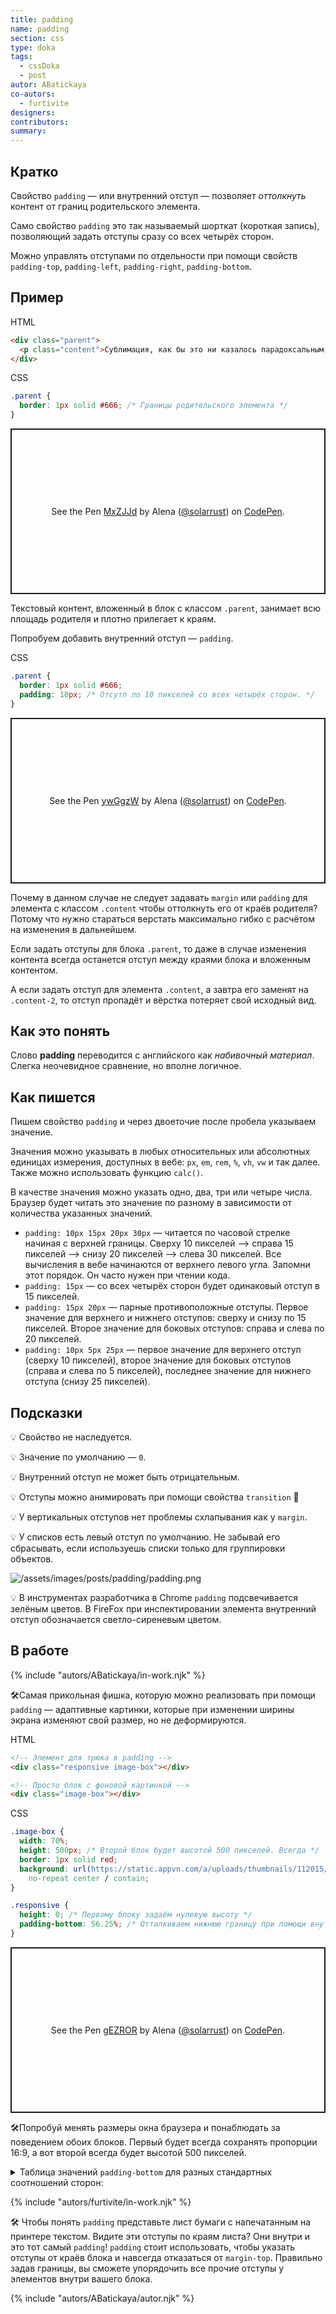 ```yaml
---
title: padding
name: padding
section: css
type: doka
tags:
  - cssDoka
  - post
autor: ABatickaya
co-autors:
  - furtivite
designers:
contributors:
summary:
---
```


## Кратко

Свойство `padding` — или внутренний отступ — позволяет _оттолкнуть_ контент от границ родительского элемента.

Само свойство `padding` это так называемый шорткат (короткая запись), позволяющий задать отступы сразу со всех четырёх сторон.

Можно управлять отступами по отдельности при помощи свойств `padding-top`, `padding-left`, `padding-right`, `padding-bottom`.

## Пример

HTML

```html
<div class="parent">
  <p class="content">Сублимация, как бы это ни казалось парадоксальным, ...</p>
</div>
```

CSS

```css
.parent {
  border: 1px solid #666; /* Границы родительского элемента */
}
```

<p class="codepen" data-height="265" data-theme-id="light" data-default-tab="html,result" data-user="solarrust" data-slug-hash="MxZJJd" style="height: 265px; box-sizing: border-box; display: flex; align-items: center; justify-content: center; border: 2px solid; margin: 1em 0; padding: 1em;" data-pen-title="MxZJJd">
  <span>See the Pen <a href="https://codepen.io/solarrust/pen/MxZJJd">
  MxZJJd</a> by Alena (<a href="https://codepen.io/solarrust">@solarrust</a>)
  on <a href="https://codepen.io">CodePen</a>.</span>
</p>

Текстовый контент, вложенный в блок с классом `.parent`, занимает всю площадь родителя и плотно прилегает к краям.

Попробуем добавить внутренний отступ — `padding`.

CSS

```css
.parent {
  border: 1px solid #666;
  padding: 10px; /* Отсутп по 10 пикселей со всех четырёх сторон. */
}
```

<p class="codepen" data-height="265" data-theme-id="light" data-default-tab="html,result" data-user="solarrust" data-slug-hash="ywGgzW" style="height: 265px; box-sizing: border-box; display: flex; align-items: center; justify-content: center; border: 2px solid; margin: 1em 0; padding: 1em;" data-pen-title="ywGgzW">
  <span>See the Pen <a href="https://codepen.io/solarrust/pen/ywGgzW">
  ywGgzW</a> by Alena (<a href="https://codepen.io/solarrust">@solarrust</a>)
  on <a href="https://codepen.io">CodePen</a>.</span>
</p>

Почему в данном случае не следует задавать `margin` или `padding` для элемента с классом `.content` чтобы оттолкнуть его от краёв родителя? Потому что нужно стараться верстать максимально гибко с расчётом на изменения в дальнейшем.

Если задать отступы для блока `.parent`, то даже в случае изменения контента всегда останется отступ между краями блока и вложенным контентом.

А если задать отступ для элемента `.content`, а завтра его заменят на `.content-2`, то отступ пропадёт и вёрстка потеряет свой исходный вид.

## Как это понять

Слово **padding** переводится с английского как _набивочный материал_. Слегка неочевидное сравнение, но вполне логичное.

## Как пишется

Пишем свойство `padding` и через двоеточие после пробела указываем значение.

Значения можно указывать в любых относительных или абсолютных единицах измерения, доступных в вебе: `px`, `em`, `rem`, `%`, `vh`, `vw` и так далее. Также можно использовать функцию `calc()`.

В качестве значения можно указать одно, два, три или четыре числа. Браузер будет читать это значение по разному в зависимости от количества указанных значений.

- `padding: 10px 15px 20px 30px` — читается по часовой стрелке начиная с верхней границы. Сверху 10 пикселей —> справа 15 пикселей —> снизу 20 пикселей —> слева 30 пикселей. Все вычисления в вебе начинаются от верхнего левого угла. Запомни этот порядок. Он часто нужен при чтении кода.
- `padding: 15px` — со всех четырёх сторон будет одинаковый отступ в 15 пикселей.
- `padding: 15px 20px` — парные противоположные отступы. Первое значение для верхнего и нижнего отступов: сверху и снизу по 15 пикселей. Второе значение для боковых отступов: справа и слева по 20 пикселей.
- `padding: 10px 5px 25px` — первое значение для верхнего отступ (сверху 10 пикселей), второе значение для боковых отступов (справа и слева по 5 пикселей), последнее значение для нижнего отступа (снизу 25 пикселей).

## Подсказки

💡 Свойство не наследуется.

💡 Значение по умолчанию — `0`.

💡 Внутренний отступ не может быть отрицательным.

💡 Отступы можно анимировать при помощи свойства `transition` 🥳

💡 У вертикальных отступов нет проблемы схлапывания как у `margin`.

💡 У списков есть левый отступ по умолчанию. Не забывай его сбрасывать, если используешь списки только для группировки объектов.

![/assets/images/posts/padding/padding.png](/assets/images/posts/padding/padding.png)

💡 В инструментах разработчика в Chrome `padding` подсвечивается зелёным цветов. В FireFox при инспектировании элемента внутренний отступ обозначается светло-сиреневым цветом.

## В работе

{% include "autors/ABatickaya/in-work.njk" %}

🛠Самая прикольная фишка, которую можно реализовать при помощи `padding` — адаптивные картинки, которые при изменении ширины экрана изменяют свой размер, но не деформируются.

HTML

```html
<!-- Элемент для трюка в padding -->
<div class="responsive image-box"></div>

<!-- Просто блок с фоновой картинкой -->
<div class="image-box"></div>
```

CSS

```css
.image-box {
  width: 70%;
  height: 500px; /* Второй блок будет высотой 500 пикселей. Всегда */
  border: 1px solid red;
  background: url(https://static.appvn.com/a/uploads/thumbnails/112015/mr-square_icon.png)
    no-repeat center / contain;
}

.responsive {
  height: 0; /* Первому блоку задаём нулевую высоту */
  padding-bottom: 56.25%; /* Отталкиваем нижнюю границу при помощи внутреннего отсупа */
}
```

<p class="codepen" data-height="265" data-theme-id="light" data-default-tab="css,result" data-user="solarrust" data-slug-hash="gEZROR" style="height: 265px; box-sizing: border-box; display: flex; align-items: center; justify-content: center; border: 2px solid; margin: 1em 0; padding: 1em;" data-pen-title="gEZROR">
  <span>See the Pen <a href="https://codepen.io/solarrust/pen/gEZROR">
  gEZROR</a> by Alena (<a href="https://codepen.io/solarrust">@solarrust</a>)
  on <a href="https://codepen.io">CodePen</a>.</span>
</p>
<script async src="https://static.codepen.io/assets/embed/ei.js"></script>

🛠Попробуй менять размеры окна браузера и понаблюдать за поведением обоих блоков. Первый будет всегда сохранять пропорции 16:9, а вот второй всегда будет высотой 500 пикселей.

<details>
	<summary>Таблица значений <code>padding-bottom</code> для разных стандартных соотношений сторон:</summary>
	<table class="table">
    <tr>
      <td class="table__item table__item_half">Соотношение сторон</td>
      <td class="table__item table__item_half">padding-bottom</td>
    </tr>
    <tr>
      <td class="table__item table__item_half">16:9</td>
      <td class="table__item table__item_half">56.25%</td>
    </tr>
    <tr>
      <td class="table__item table__item_half">4:3</td>
      <td class="table__item table__item_half">75%</td>
    </tr>
    <tr>
      <td class="table__item table__item_half">3:2</td>
      <td class="table__item table__item_half">66.66%</td>
    </tr>
    <tr>
      <td class="table__item table__item_half">8:5</td>
      <td class="table__item table__item_half">62.5%</td>
    </tr>
  </table>
</details>

{% include "autors/furtivite/in-work.njk" %}

🛠 Чтобы понять `padding` представьте лист бумаги с напечатанным на принтере текстом. Видите эти отступы по краям листа? Они внутри и это тот самый `padding`! `padding` стоит использовать, чтобы указать отступы от краёв блока и навсегда отказаться от `margin-top`. Правильно задав границы, вы сможете упорядочить все прочие отступы у элементов внутри вашего блока.

{% include "autors/ABatickaya/autor.njk" %}
